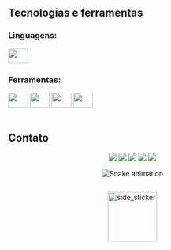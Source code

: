 ## Tecnologias e ferramentas

  <div align="left">
    <div>
        <h3>Linguagens:</h3>
        <div>
            <img height="30" width="40" src="https://cdn.jsdelivr.net/gh/devicons/devicon@latest/icons/python/python-original.svg"/>
        </div>
    </div>
    <div>
        <h3>Ferramentas:</h3>
        <div>
            <img height="30" width="40" src="https://cdn.jsdelivr.net/gh/devicons/devicon@latest/icons/vscode/vscode-original.svg"/>
            <img height="30" width="40" src="https://cdn.jsdelivr.net/gh/devicons/devicon@latest/icons/git/git-original.svg"/>
            <img height="30" width="40" src="https://cdn.jsdelivr.net/gh/devicons/devicon@latest/icons/postman/postman-original.svg"/>
            <img height="30" width="40" src="https://cdn.jsdelivr.net/gh/devicons/devicon@latest/icons/trello/trello-original.svg"/>
        </div>
    </div>
</div>

<br>

## Contato
<div align="center">
<a href="https://www.instagram.com/brunovenancionutri/)" target="_blank"><img src="https://img.shields.io/badge/-Instagram-%23E4405F?style=for-the-badge&logo=instagram&logoColor=white" target="_blank"></a>
<a href="https://www.linkedin.com/in/brunovenancionutri/)" target="_blank"><img src="https://img.shields.io/badge/LinkedIn-0077B5?style=for-the-badge&logo=linkedin&logoColor=white" target="_blank"></a>
<a href="https://steamcommunity.com/id/StormZl/" target="_blank"><img src="https://img.shields.io/badge/Steam-000000?style=for-the-badge&logo=steam&logoColor=white" target="_blank"></a>
<a href="https://www.twitch.tv/stormzir" target="_blank"><img src="https://img.shields.io/badge/Twitch-9146FF?style=for-the-badge&logo=twitch&logoColor=white" target="_blank"></a>
<a href="https://twitter.com/brunovenancionutri" target="_blank"><img src="https://img.shields.io/badge/Twitter-1DA1F2?style=for-the-badge&logo=twitter&logoColor=white" target="_blank"></a>

<div align="center">

  ![Snake animation](https://github.com/danielbped/danielbped/blob/output/github-contribution-grid-snake.svg)
  
</div>

 ##
 
 <img align="center" width=100px height=100px alt="side_sticker" src="https://media.giphy.com/media/TEnXkcsHrP4YedChhA/giphy.gif" />

